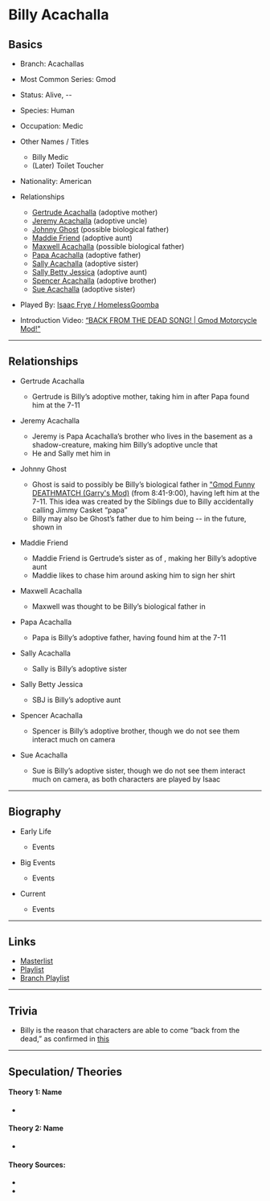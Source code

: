 # Billy Acachalla

## Basics
- Branch: Acachallas  

- Most Common Series: Gmod  

- Status: Alive, --  

- Species: Human  

- Occupation: Medic  

- Other Names / Titles
    - Billy Medic
    - (Later) Toilet Toucher  

- Nationality: American  

- Relationships  
    - [Gertrude Acachalla]()    \(adoptive mother)
    - [Jeremy Acachalla]()      \(adoptive uncle)
    - [Johnny Ghost]()          \(possible biological father)
    - [Maddie Friend]()         \(adoptive aunt)
    - [Maxwell Acachalla]()     \(possible biological father)
    - [Papa Acachalla]()        \(adoptive father)
    - [Sally Acachalla]()       \(adoptive sister)
    - [Sally Betty Jessica]()   \(adoptive aunt)
    - [Spencer Acachalla]()     \(adoptive brother)
    - [Sue Acachalla]()         \(adoptive sister)  

- Played By: [Isaac Frye / HomelessGoomba]()  

- Introduction Video: [“BACK FROM THE DEAD SONG! | Gmod Motorcycle Mod!"]()
----
## Relationships
- Gertrude Acachalla
    - Gertrude is Billy’s adoptive mother, taking him in after Papa found him at the 7-11  

- Jeremy Acachalla
    - Jeremy is Papa Acachalla’s brother who lives in the basement as a shadow-creature, making him Billy’s adoptive uncle that
    - He and Sally met him in []()  

- Johnny Ghost
    - Ghost is said to possibly be Billy’s biological father in ["Gmod Funny DEATHMATCH \(Garry's Mod)](https://www.youtube.com/watch?v=U49KwBKPgP0) \(from 8:41-9:00), having left him at the 7-11. This idea was created by the Siblings due to Billy accidentally calling Jimmy Casket “papa”
    - Billy may also be Ghost’s father due to him being -- in the future, shown in []()  

- Maddie Friend
    - Maddie Friend is Gertrude’s sister as of [](), making her Billy’s adoptive aunt
    - Maddie likes to chase him around asking him to sign her shirt  

- Maxwell Acachalla
    - Maxwell was thought to be Billy’s biological father in []()  

- Papa Acachalla
    - Papa is Billy’s adoptive father, having found him at the 7-11  

- Sally Acachalla
    - Sally is Billy’s adoptive sister  

- Sally Betty Jessica
    - SBJ is Billy’s adoptive aunt  

- Spencer Acachalla
    - Spencer is Billy’s adoptive brother, though we do not see them interact much on camera  

- Sue Acachalla
    - Sue is Billy’s adoptive sister, though we do not see them interact much on camera, as both characters are played by Isaac
-----
## Biography
- Early Life
    - Events  

- Big Events
    - Events  

- Current
    - Events
----
## Links
- [Masterlist]()
- [Playlist]()
- [Branch Playlist]()
----  
## Trivia
- Billy is the reason that characters are able to come “back from the dead,” as confirmed in [this]()

----
## Speculation/ Theories
#### Theory 1: Name
- 
#### Theory 2: Name
- 

#### Theory Sources: 
- []()
- []()